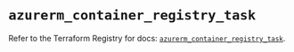 # `azurerm_container_registry_task`

Refer to the Terraform Registry for docs: [`azurerm_container_registry_task`](https://registry.terraform.io/providers/hashicorp/azurerm/4.14.0/docs/resources/container_registry_task).
